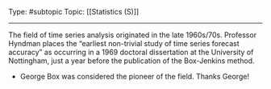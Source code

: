 Type: #subtopic
Topic: [[Statistics (S)]]

---
The field of time series analysis originated in the late 1960s/70s. Professor Hyndman places the “earliest non-trivial study of time series forecast accuracy” as occurring in a 1969 doctoral dissertation at the University of Nottingham, just a year before the publication of the Box-Jenkins method.

* George Box was considered the pioneer of the field. Thanks George!